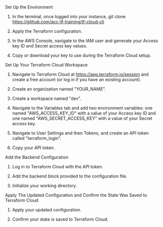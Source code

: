 Set Up the Environment

1) In the terminal, once logged into your instance, git clone https://github.com/acc-tf-training/tf-cloud-cli

2) Apply the Terraform configuration.

3) In the AWS Console, navigate to the  IAM user and generate your Access key ID and Secret access key values.

4) Copy or download your key to use during the Terraform Cloud setup.


Set Up Your Terraform Cloud Workspace

1) Navigate to Terraform Cloud at https://app.terraform.io/session and create a free account (or log in if you have an existing account).

2) Create an organization named "YOUR_NAME".

3) Create a workspace named "dev".

4) Navigate to the Variables tab and add two environment variables: one named "AWS_ACCESS_KEY_ID" with a value of your Access key ID and one named "AWS_SECRET_ACCESS_KEY" with a value of your Secret access key.

5) Navigate to User Settings and then Tokens, and create an API token called "terraform_login".

6) Copy your API token.


Add the Backend Configuration

1) Log in to Terraform Cloud with the API token.

2) Add the backend block provided to the configuration file.

3) Initialize your working directory.


Apply The Updated Configuration and Confirm the State Was Saved to Terraform Cloud

1) Apply your updated configuration.

2) Confirm your state is saved to Terraform Cloud.
